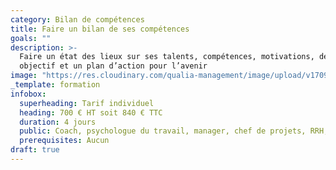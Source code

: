 ```yaml
---
category: Bilan de compétences
title: Faire un bilan de ses compétences
goals: ""
description: >-
  Faire un état des lieux sur ses talents, compétences, motivations, définir un
  objectif et un plan d’action pour l’avenir
image: "https://res.cloudinary.com/qualia-management/image/upload/v1709193921/flower_xtyxkp.jpg"
_template: formation
infobox:
  superheading: Tarif individuel
  heading: 700 € HT soit 840 € TTC
  duration: 4 jours
  public: Coach, psychologue du travail, manager, chef de projets, RRH, consultant
  prerequisites: Aucun
draft: true
---
```

